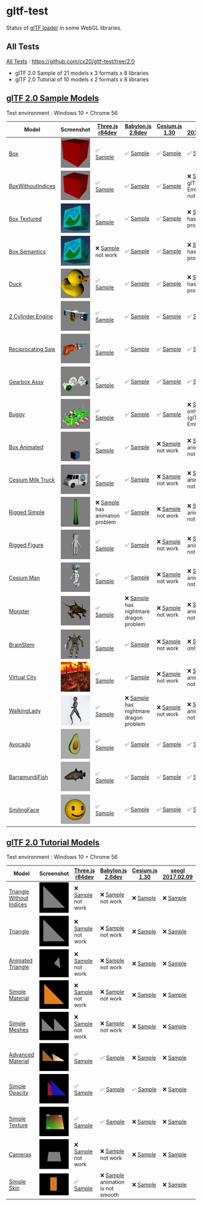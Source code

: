 # gltf-test

Status of [glTF loader](https://github.com/KhronosGroup/glTF#webgl-engines) in some WebGL libraries.

## All Tests

[All Tests]( https://cdn.rawgit.com/cx20/gltf-test/3cc945e263f2cf42e820529871c60a1f65a1d0c5/index.html ) : https://github.com/cx20/gltf-test/tree/2.0
- glTF 2.0 Sample of 21 models x 3 formats x 8 libraries
- glTF 2.0 Tutorial of 10 models x 2 formats x 8 libraries

## [glTF 2.0 Sample Models](https://github.com/lasalvavida/glTF-Sample-Models/tree/2.0/2.0)

Test environment : Windows 10 + Chrome 56

| Model                                              | Screenshot                                                   |[Three.js r84dev](https://github.com/mrdoob/three.js/tree/dev/examples/js/loaders/GLTFLoader.js)                                                                            |[Babylon.js 2.6dev](https://github.com/BabylonJS/Babylon.js/tree/master/loaders/src/glTF)                                                                                                       |[Cesium.js 1.30](https://github.com/AnalyticalGraphicsInc/cesium/)                                                                                             |[xeogl 2017.02.09](https://github.com/xeolabs/xeogl/tree/master/src/models/gltf)                                                                                             |[GLBoost r2dev](https://github.com/emadurandal/GLBoost/blob/master/src/js/middle_level/loader/GLTFLoader.js)                                                                     |[Grimoire.js 2017.01.28](https://github.com/GrimoireGL/grimoirejs-gltf)                                                                                                             |
|----------------------------------------------------|--------------------------------------------------------------|----------------------------------------------------------------------------------------------------------------------------------------------------------------------------|------------------------------------------------------------------------------------------------------------------------------------------------------------------------------------------------|---------------------------------------------------------------------------------------------------------------------------------------------------------------|-----------------------------------------------------------------------------------------------------------------------------------------------------------------------------|---------------------------------------------------------------------------------------------------------------------------------------------------------------------------------|------------------------------------------------------------------------------------------------------------------------------------------------------------------------------------|
|[Box](sampleModels/Box)                             |![](sampleModels/Box/screenshot/screenshot.png)               |:white_check_mark: [Sample](https://cdn.rawgit.com/cx20/gltf-test/3cc945e263f2cf42e820529871c60a1f65a1d0c5/examples/threejs/index.html?model=Box&scale=1)                   |:white_check_mark: [Sample](https://cdn.rawgit.com/cx20/gltf-test/3cc945e263f2cf42e820529871c60a1f65a1d0c5/examples/babylonjs/index.html?model=Box&scale=1)                                     |:white_check_mark: [Sample](https://cdn.rawgit.com/cx20/gltf-test/3cc945e263f2cf42e820529871c60a1f65a1d0c5/examples/cesium/index.html?model=Box)               |:white_check_mark: [Sample](https://cdn.rawgit.com/cx20/gltf-test/3cc945e263f2cf42e820529871c60a1f65a1d0c5/examples/xeogl/index.html?model=Box&scale=1)                      |:white_check_mark: [Sample](https://cdn.rawgit.com/cx20/gltf-test/3cc945e263f2cf42e820529871c60a1f65a1d0c5/examples/glboost/index.html?model=Box&scale=1)                        |:x: [Sample](https://cdn.rawgit.com/cx20/gltf-test/3cc945e263f2cf42e820529871c60a1f65a1d0c5/examples/grimoiregl/index.html?model=Box&scale=1) not work                              |
|[BoxWithoutIndices](sampleModels/BoxWithoutIndices) |![](sampleModels/BoxWithoutIndices/screenshot/screenshot.png) |:white_check_mark: [Sample](https://cdn.rawgit.com/cx20/gltf-test/3cc945e263f2cf42e820529871c60a1f65a1d0c5/examples/threejs/index.html?model=BoxWithoutIndices&scale=1)     |:white_check_mark: [Sample](https://cdn.rawgit.com/cx20/gltf-test/3cc945e263f2cf42e820529871c60a1f65a1d0c5/examples/babylonjs/index.html?model=BoxWithoutIndices&scale=1)                       |:white_check_mark: [Sample](https://cdn.rawgit.com/cx20/gltf-test/3cc945e263f2cf42e820529871c60a1f65a1d0c5/examples/cesium/index.html?model=BoxWithoutIndices) |:x: [Sample](https://cdn.rawgit.com/cx20/gltf-test/3cc945e263f2cf42e820529871c60a1f65a1d0c5/examples/xeogl/index.html?model=BoxWithoutIndices&scale=1) glTF-Embedded not work|:white_check_mark: [Sample](https://cdn.rawgit.com/cx20/gltf-test/3cc945e263f2cf42e820529871c60a1f65a1d0c5/examples/glboost/index.html?model=BoxWithoutIndices&scale=1)          |:x: [Sample](https://cdn.rawgit.com/cx20/gltf-test/3cc945e263f2cf42e820529871c60a1f65a1d0c5/examples/grimoiregl/index.html?model=BoxWithoutIndices&scale=1) not work                |
|[Box Textured](sampleModels/BoxTextured)            |![](sampleModels/BoxTextured/screenshot/screenshot.png)       |:white_check_mark: [Sample](https://cdn.rawgit.com/cx20/gltf-test/3cc945e263f2cf42e820529871c60a1f65a1d0c5/examples/threejs/index.html?model=BoxTextured&scale=1)           |:white_check_mark: [Sample](https://cdn.rawgit.com/cx20/gltf-test/3cc945e263f2cf42e820529871c60a1f65a1d0c5/examples/babylonjs/index.html?model=BoxTextured&scale=1)                             |:white_check_mark: [Sample](https://cdn.rawgit.com/cx20/gltf-test/3cc945e263f2cf42e820529871c60a1f65a1d0c5/examples/cesium/index.html?model=BoxTextured)       |:x: [Sample](https://cdn.rawgit.com/cx20/gltf-test/3cc945e263f2cf42e820529871c60a1f65a1d0c5/examples/xeogl/index.html?model=BoxTextured&scale=1) has texture problem         |:white_check_mark: [Sample](https://cdn.rawgit.com/cx20/gltf-test/3cc945e263f2cf42e820529871c60a1f65a1d0c5/examples/glboost/index.html?model=BoxTextured&scale=1)                |:x: [Sample](https://cdn.rawgit.com/cx20/gltf-test/3cc945e263f2cf42e820529871c60a1f65a1d0c5/examples/grimoiregl/index.html?model=BoxTextured&scale=1) not work                      |
|[Box Semantics](sampleModels/BoxSemantics)          |![](sampleModels/BoxSemantics/screenshot/screenshot.png)      |:x: [Sample](https://cdn.rawgit.com/cx20/gltf-test/3cc945e263f2cf42e820529871c60a1f65a1d0c5/examples/threejs/index.html?model=BoxSemantics&scale=1) not work                |:white_check_mark: [Sample](https://cdn.rawgit.com/cx20/gltf-test/3cc945e263f2cf42e820529871c60a1f65a1d0c5/examples/babylonjs/index.html?model=BoxSemantics&scale=1)                            |:white_check_mark: [Sample](https://cdn.rawgit.com/cx20/gltf-test/3cc945e263f2cf42e820529871c60a1f65a1d0c5/examples/cesium/index.html?model=BoxSemantics)      |:x: [Sample](https://cdn.rawgit.com/cx20/gltf-test/3cc945e263f2cf42e820529871c60a1f65a1d0c5/examples/xeogl/index.html?model=BoxSemantics&scale=1) has texture problem        |:white_check_mark: [Sample](https://cdn.rawgit.com/cx20/gltf-test/3cc945e263f2cf42e820529871c60a1f65a1d0c5/examples/glboost/index.html?model=BoxSemantics&scale=1)               |:x: [Sample](https://cdn.rawgit.com/cx20/gltf-test/3cc945e263f2cf42e820529871c60a1f65a1d0c5/examples/grimoiregl/index.html?model=BoxSemantics&scale=1) not work                     |
|[Duck](sampleModels/Duck)                           |![](sampleModels/Duck/screenshot/screenshot.png)              |:white_check_mark: [Sample](https://cdn.rawgit.com/cx20/gltf-test/3cc945e263f2cf42e820529871c60a1f65a1d0c5/examples/threejs/index.html?model=Duck&scale=1)                  |:white_check_mark: [Sample](https://cdn.rawgit.com/cx20/gltf-test/3cc945e263f2cf42e820529871c60a1f65a1d0c5/examples/babylonjs/index.html?model=Duck&scale=1)                                    |:white_check_mark: [Sample](https://cdn.rawgit.com/cx20/gltf-test/3cc945e263f2cf42e820529871c60a1f65a1d0c5/examples/cesium/index.html?model=Duck)              |:x: [Sample](https://cdn.rawgit.com/cx20/gltf-test/3cc945e263f2cf42e820529871c60a1f65a1d0c5/examples/xeogl/index.html?model=Duck&scale=1) has texture problem                |:white_check_mark: [Sample](https://cdn.rawgit.com/cx20/gltf-test/3cc945e263f2cf42e820529871c60a1f65a1d0c5/examples/glboost/index.html?model=Duck&scale=1)                       |:x: [Sample](https://cdn.rawgit.com/cx20/gltf-test/3cc945e263f2cf42e820529871c60a1f65a1d0c5/examples/grimoiregl/index.html?model=Duck&scale=1) not work                             |
|[2 Cylinder Engine](sampleModels/2CylinderEngine)   |![](sampleModels/2CylinderEngine/screenshot/screenshot.png)   |:white_check_mark: [Sample](https://cdn.rawgit.com/cx20/gltf-test/3cc945e263f2cf42e820529871c60a1f65a1d0c5/examples/threejs/index.html?model=2CylinderEngine&scale=0.005)   |:white_check_mark: [Sample](https://cdn.rawgit.com/cx20/gltf-test/3cc945e263f2cf42e820529871c60a1f65a1d0c5/examples/babylonjs/index.html?model=2CylinderEngine&scale=0.005)                     |:white_check_mark: [Sample](https://cdn.rawgit.com/cx20/gltf-test/3cc945e263f2cf42e820529871c60a1f65a1d0c5/examples/cesium/index.html?model=2CylinderEngine)   |:white_check_mark: [Sample](https://cdn.rawgit.com/cx20/gltf-test/3cc945e263f2cf42e820529871c60a1f65a1d0c5/examples/xeogl/index.html?model=2CylinderEngine&scale=0.005)      |:white_check_mark: [Sample](https://cdn.rawgit.com/cx20/gltf-test/3cc945e263f2cf42e820529871c60a1f65a1d0c5/examples/glboost/index.html?model=2CylinderEngine&scale=0.005)        |:x: [Sample](https://cdn.rawgit.com/cx20/gltf-test/3cc945e263f2cf42e820529871c60a1f65a1d0c5/examples/grimoiregl/index.html?model=2CylinderEngine&scale=0.005) not work              |
|[Reciprocating Saw](sampleModels/ReciprocatingSaw)  |![](sampleModels/ReciprocatingSaw/screenshot/screenshot.png)  |:white_check_mark: [Sample](https://cdn.rawgit.com/cx20/gltf-test/3cc945e263f2cf42e820529871c60a1f65a1d0c5/examples/threejs/index.html?model=ReciprocatingSaw&scale=0.01)   |:white_check_mark: [Sample](https://cdn.rawgit.com/cx20/gltf-test/3cc945e263f2cf42e820529871c60a1f65a1d0c5/examples/babylonjs/index.html?model=ReciprocatingSaw&scale=0.01)                     |:white_check_mark: [Sample](https://cdn.rawgit.com/cx20/gltf-test/3cc945e263f2cf42e820529871c60a1f65a1d0c5/examples/cesium/index.html?model=ReciprocatingSaw)  |:white_check_mark: [Sample](https://cdn.rawgit.com/cx20/gltf-test/3cc945e263f2cf42e820529871c60a1f65a1d0c5/examples/xeogl/index.html?model=ReciprocatingSaw&scale=0.01)      |:white_check_mark: [Sample](https://cdn.rawgit.com/cx20/gltf-test/3cc945e263f2cf42e820529871c60a1f65a1d0c5/examples/glboost/index.html?model=ReciprocatingSaw&scale=0.01)        |:x: [Sample](https://cdn.rawgit.com/cx20/gltf-test/3cc945e263f2cf42e820529871c60a1f65a1d0c5/examples/grimoiregl/index.html?model=ReciprocatingSaw&scale=0.01) not work              |
|[Gearbox Assy](sampleModels/GearboxAssy)            |![](sampleModels/GearboxAssy/screenshot/screenshot.png)       |:white_check_mark: [Sample](https://cdn.rawgit.com/cx20/gltf-test/3cc945e263f2cf42e820529871c60a1f65a1d0c5/examples/threejs/index.html?model=GearboxAssy&scale=1)           |:white_check_mark: [Sample](https://cdn.rawgit.com/cx20/gltf-test/3cc945e263f2cf42e820529871c60a1f65a1d0c5/examples/babylonjs/index.html?model=GearboxAssy&scale=1)                             |:white_check_mark: [Sample](https://cdn.rawgit.com/cx20/gltf-test/3cc945e263f2cf42e820529871c60a1f65a1d0c5/examples/cesium/index.html?model=GearboxAssy)       |:white_check_mark: [Sample](https://cdn.rawgit.com/cx20/gltf-test/3cc945e263f2cf42e820529871c60a1f65a1d0c5/examples/xeogl/index.html?model=GearboxAssy&scale=1)              |:white_check_mark: [Sample](https://cdn.rawgit.com/cx20/gltf-test/3cc945e263f2cf42e820529871c60a1f65a1d0c5/examples/glboost/index.html?model=GearboxAssy&scale=1)                |:x: [Sample](https://cdn.rawgit.com/cx20/gltf-test/3cc945e263f2cf42e820529871c60a1f65a1d0c5/examples/grimoiregl/index.html?model=GearboxAssy&scale=1) not work                      |
|[Buggy](sampleModels/Buggy)                         |![](sampleModels/Buggy/screenshot/screenshot.png)             |:white_check_mark: [Sample](https://cdn.rawgit.com/cx20/gltf-test/3cc945e263f2cf42e820529871c60a1f65a1d0c5/examples/threejs/index.html?model=Buggy&scale=0.02)              |:white_check_mark: [Sample](https://cdn.rawgit.com/cx20/gltf-test/3cc945e263f2cf42e820529871c60a1f65a1d0c5/examples/babylonjs/index.html?model=Buggy&scale=0.02)                                |:white_check_mark: [Sample](https://cdn.rawgit.com/cx20/gltf-test/3cc945e263f2cf42e820529871c60a1f65a1d0c5/examples/cesium/index.html?model=Buggy)             |:x: [Sample](https://cdn.rawgit.com/cx20/gltf-test/3cc945e263f2cf42e820529871c60a1f65a1d0c5/examples/xeogl/index.html?model=Buggy&scale=0.02) only partial (glTF-Embedded)   |:white_check_mark: [Sample](https://cdn.rawgit.com/cx20/gltf-test/3cc945e263f2cf42e820529871c60a1f65a1d0c5/examples/glboost/index.html?model=Buggy&scale=0.02)                   |:x: [Sample](https://cdn.rawgit.com/cx20/gltf-test/3cc945e263f2cf42e820529871c60a1f65a1d0c5/examples/grimoiregl/index.html?model=Buggy&scale=0.02) not work                         |
|[Box Animated](sampleModels/BoxAnimated)            |![](sampleModels/BoxAnimated/screenshot/screenshot.gif)       |:white_check_mark: [Sample](https://cdn.rawgit.com/cx20/gltf-test/3cc945e263f2cf42e820529871c60a1f65a1d0c5/examples/threejs/index.html?model=BoxAnimated&scale=0.5)         |:white_check_mark: [Sample](https://cdn.rawgit.com/cx20/gltf-test/3cc945e263f2cf42e820529871c60a1f65a1d0c5/examples/babylonjs/index.html?model=BoxAnimated&scale=0.5)                           |:x: [Sample](https://cdn.rawgit.com/cx20/gltf-test/3cc945e263f2cf42e820529871c60a1f65a1d0c5/examples/cesium/index.html?model=BoxAnimated) not work             |:x: [Sample](https://cdn.rawgit.com/cx20/gltf-test/3cc945e263f2cf42e820529871c60a1f65a1d0c5/examples/xeogl/index.html?model=BoxAnimated&scale=0.5) animation not support     |:white_check_mark: [Sample](https://cdn.rawgit.com/cx20/gltf-test/3cc945e263f2cf42e820529871c60a1f65a1d0c5/examples/glboost/index.html?model=BoxAnimated&scale=0.5)              |:x: [Sample](https://cdn.rawgit.com/cx20/gltf-test/3cc945e263f2cf42e820529871c60a1f65a1d0c5/examples/grimoiregl/index.html?model=BoxAnimated&scale=0.5) not work                    |
|[Cesium Milk Truck](sampleModels/CesiumMilkTruck)   |![](sampleModels/CesiumMilkTruck/screenshot/screenshot.gif)   |:white_check_mark: [Sample](https://cdn.rawgit.com/cx20/gltf-test/3cc945e263f2cf42e820529871c60a1f65a1d0c5/examples/threejs/index.html?model=CesiumMilkTruck&scale=0.5)     |:white_check_mark: [Sample](https://cdn.rawgit.com/cx20/gltf-test/3cc945e263f2cf42e820529871c60a1f65a1d0c5/examples/babylonjs/index.html?model=CesiumMilkTruck&scale=0.5)                       |:x: [Sample](https://cdn.rawgit.com/cx20/gltf-test/3cc945e263f2cf42e820529871c60a1f65a1d0c5/examples/cesium/index.html?model=CesiumMilkTruck) not work         |:x: [Sample](https://cdn.rawgit.com/cx20/gltf-test/3cc945e263f2cf42e820529871c60a1f65a1d0c5/examples/xeogl/index.html?model=CesiumMilkTruck&scale=0.5) animation not support |:white_check_mark: [Sample](https://cdn.rawgit.com/cx20/gltf-test/3cc945e263f2cf42e820529871c60a1f65a1d0c5/examples/glboost/index.html?model=CesiumMilkTruck&scale=0.5)          |:x: [Sample](https://cdn.rawgit.com/cx20/gltf-test/3cc945e263f2cf42e820529871c60a1f65a1d0c5/examples/grimoiregl/index.html?model=CesiumMilkTruck&scale=0.5) not work                |
|[Rigged Simple](sampleModels/RiggedSimple)          |![](sampleModels/RiggedSimple/screenshot/screenshot.gif)      |:x: [Sample](https://cdn.rawgit.com/cx20/gltf-test/3cc945e263f2cf42e820529871c60a1f65a1d0c5/examples/threejs/index.html?model=RiggedSimple&scale=0.2) has animation problem |:white_check_mark: [Sample](https://cdn.rawgit.com/cx20/gltf-test/3cc945e263f2cf42e820529871c60a1f65a1d0c5/examples/babylonjs/index.html?model=RiggedSimple&scale=0.2)                          |:x: [Sample](https://cdn.rawgit.com/cx20/gltf-test/3cc945e263f2cf42e820529871c60a1f65a1d0c5/examples/cesium/index.html?model=RiggedSimple) not work            |:x: [Sample](https://cdn.rawgit.com/cx20/gltf-test/3cc945e263f2cf42e820529871c60a1f65a1d0c5/examples/xeogl/index.html?model=RiggedSimple&scale=0.2) animation not support    |:white_check_mark: [Sample](https://cdn.rawgit.com/cx20/gltf-test/3cc945e263f2cf42e820529871c60a1f65a1d0c5/examples/glboost/index.html?model=RiggedSimple&scale=0.2)             |:x: [Sample](https://cdn.rawgit.com/cx20/gltf-test/3cc945e263f2cf42e820529871c60a1f65a1d0c5/examples/grimoiregl/index.html?model=RiggedSimple&scale=0.2) not work                   |
|[Rigged Figure](sampleModels/RiggedFigure)          |![](sampleModels/RiggedFigure/screenshot/screenshot.gif)      |:white_check_mark: [Sample](https://cdn.rawgit.com/cx20/gltf-test/3cc945e263f2cf42e820529871c60a1f65a1d0c5/examples/threejs/index.html?model=RiggedFigure&scale=1)          |:white_check_mark: [Sample](https://cdn.rawgit.com/cx20/gltf-test/3cc945e263f2cf42e820529871c60a1f65a1d0c5/examples/babylonjs/index.html?model=RiggedFigure&scale=1)                            |:x: [Sample](https://cdn.rawgit.com/cx20/gltf-test/3cc945e263f2cf42e820529871c60a1f65a1d0c5/examples/cesium/index.html?model=RiggedFigure) not work            |:x: [Sample](https://cdn.rawgit.com/cx20/gltf-test/3cc945e263f2cf42e820529871c60a1f65a1d0c5/examples/xeogl/index.html?model=RiggedFigure&scale=1) animation not support      |:white_check_mark: [Sample](https://cdn.rawgit.com/cx20/gltf-test/3cc945e263f2cf42e820529871c60a1f65a1d0c5/examples/glboost/index.html?model=RiggedFigure&scale=1)               |:x: [Sample](https://cdn.rawgit.com/cx20/gltf-test/3cc945e263f2cf42e820529871c60a1f65a1d0c5/examples/grimoiregl/index.html?model=RiggedFigure&scale=1) not work                     |
|[Cesium Man](sampleModels/CesiumMan)                |![](sampleModels/CesiumMan/screenshot/screenshot.gif)         |:white_check_mark: [Sample](https://cdn.rawgit.com/cx20/gltf-test/3cc945e263f2cf42e820529871c60a1f65a1d0c5/examples/threejs/index.html?model=CesiumMan&scale=1)             |:white_check_mark: [Sample](https://cdn.rawgit.com/cx20/gltf-test/3cc945e263f2cf42e820529871c60a1f65a1d0c5/examples/babylonjs/index.html?model=CesiumMan&scale=1)                               |:x: [Sample](https://cdn.rawgit.com/cx20/gltf-test/3cc945e263f2cf42e820529871c60a1f65a1d0c5/examples/cesium/index.html?model=CesiumMan) not work               |:x: [Sample](https://cdn.rawgit.com/cx20/gltf-test/3cc945e263f2cf42e820529871c60a1f65a1d0c5/examples/xeogl/index.html?model=CesiumMan&scale=1) animation not support         |:white_check_mark: [Sample](https://cdn.rawgit.com/cx20/gltf-test/3cc945e263f2cf42e820529871c60a1f65a1d0c5/examples/glboost/index.html?model=CesiumMan&scale=1)                  |:x: [Sample](https://cdn.rawgit.com/cx20/gltf-test/3cc945e263f2cf42e820529871c60a1f65a1d0c5/examples/grimoiregl/index.html?model=CesiumMan&scale=1) not work                        |
|[Monster](sampleModels/Monster)                     |![](sampleModels/Monster/screenshot/screenshot.gif)           |:white_check_mark: [Sample](https://cdn.rawgit.com/cx20/gltf-test/3cc945e263f2cf42e820529871c60a1f65a1d0c5/examples/threejs/index.html?model=Monster&scale=0.05)            |:x: [Sample](https://cdn.rawgit.com/cx20/gltf-test/3cc945e263f2cf42e820529871c60a1f65a1d0c5/examples/babylonjs/index.html?model=Monster&scale=0.05) has nightmare dragon problem                |:x: [Sample](https://cdn.rawgit.com/cx20/gltf-test/3cc945e263f2cf42e820529871c60a1f65a1d0c5/examples/cesium/index.html?model=Monster) not work                 |:x: [Sample](https://cdn.rawgit.com/cx20/gltf-test/3cc945e263f2cf42e820529871c60a1f65a1d0c5/examples/xeogl/index.html?model=Monster&scale=0.05) animation not support        |:white_check_mark: [Sample](https://cdn.rawgit.com/cx20/gltf-test/3cc945e263f2cf42e820529871c60a1f65a1d0c5/examples/glboost/index.html?model=Monster&scale=0.05)                 |:x: [Sample](https://cdn.rawgit.com/cx20/gltf-test/3cc945e263f2cf42e820529871c60a1f65a1d0c5/examples/grimoiregl/index.html?model=Monster&scale=0.05) not work                       |
|[BrainStem](sampleModels/BrainStem)                 |![](sampleModels/BrainStem/screenshot/screenshot.gif)         |:white_check_mark: [Sample](https://cdn.rawgit.com/cx20/gltf-test/3cc945e263f2cf42e820529871c60a1f65a1d0c5/examples/threejs/index.html?model=BrainStem&scale=1)             |:white_check_mark: [Sample](https://cdn.rawgit.com/cx20/gltf-test/3cc945e263f2cf42e820529871c60a1f65a1d0c5/examples/babylonjs/index.html?model=BrainStem&scale=1)                               |:x: [Sample](https://cdn.rawgit.com/cx20/gltf-test/3cc945e263f2cf42e820529871c60a1f65a1d0c5/examples/cesium/index.html?model=BrainStem) not work               |:x: [Sample](https://cdn.rawgit.com/cx20/gltf-test/3cc945e263f2cf42e820529871c60a1f65a1d0c5/examples/xeogl/index.html?model=BrainStem&scale=1) only partial                  |:white_check_mark: [Sample](https://cdn.rawgit.com/cx20/gltf-test/3cc945e263f2cf42e820529871c60a1f65a1d0c5/examples/glboost/index.html?model=BrainStem&scale=1)                  |:x: [Sample](https://cdn.rawgit.com/cx20/gltf-test/3cc945e263f2cf42e820529871c60a1f65a1d0c5/examples/grimoiregl/index.html?model=BrainStem&scale=1) not work                        |
|[Virtual City](sampleModels/VC)                     |![](sampleModels/VC/screenshot/screenshot.gif)                |:white_check_mark: [Sample](https://cdn.rawgit.com/cx20/gltf-test/3cc945e263f2cf42e820529871c60a1f65a1d0c5/examples/threejs/index.html?model=VC&scale=0.2)                  |:white_check_mark: [Sample](https://cdn.rawgit.com/cx20/gltf-test/3cc945e263f2cf42e820529871c60a1f65a1d0c5/examples/babylonjs/index.html?model=VC&scale=0.2)                                    |:x: [Sample](https://cdn.rawgit.com/cx20/gltf-test/3cc945e263f2cf42e820529871c60a1f65a1d0c5/examples/cesium/index.html?model=VC) not work                      |:x: [Sample](https://cdn.rawgit.com/cx20/gltf-test/3cc945e263f2cf42e820529871c60a1f65a1d0c5/examples/xeogl/index.html?model=VC&scale=0.2) animation not support              |:white_check_mark: [Sample](https://cdn.rawgit.com/cx20/gltf-test/3cc945e263f2cf42e820529871c60a1f65a1d0c5/examples/glboost/index.html?model=VC&scale=0.2)                       |:x: [Sample](https://cdn.rawgit.com/cx20/gltf-test/3cc945e263f2cf42e820529871c60a1f65a1d0c5/examples/grimoiregl/index.html?model=VC&scale=0.2) not work                             |
|[WalkingLady](sampleModels/WalkingLady)             |![](sampleModels/WalkingLady/screenshot/screenshot.gif)       |:white_check_mark: [Sample](https://cdn.rawgit.com/cx20/gltf-test/3cc945e263f2cf42e820529871c60a1f65a1d0c5/examples/threejs/index.html?model=WalkingLady&scale=1)           |:x: [Sample](https://cdn.rawgit.com/cx20/gltf-test/3cc945e263f2cf42e820529871c60a1f65a1d0c5/examples/babylonjs/index.html?model=WalkingLady&scale=1) has nightmare dragon problem               |:x: [Sample](https://cdn.rawgit.com/cx20/gltf-test/3cc945e263f2cf42e820529871c60a1f65a1d0c5/examples/cesium/index.html?model=WalkingLady) not work             |:x: [Sample](https://cdn.rawgit.com/cx20/gltf-test/3cc945e263f2cf42e820529871c60a1f65a1d0c5/examples/xeogl/index.html?model=WalkingLady&scale=1) animation not support       |:white_check_mark: [Sample](https://cdn.rawgit.com/cx20/gltf-test/3cc945e263f2cf42e820529871c60a1f65a1d0c5/examples/glboost/index.html?model=WalkingLady&scale=1)                |:x: [Sample](https://cdn.rawgit.com/cx20/gltf-test/3cc945e263f2cf42e820529871c60a1f65a1d0c5/examples/grimoiregl/index.html?model=WalkingLady&scale=1) not work                      |
|[Avocado](sampleModels/Avocado)                     |![](sampleModels/Avocado/screenshot/screenshot.png)           |:white_check_mark: [Sample](https://cdn.rawgit.com/cx20/gltf-test/3cc945e263f2cf42e820529871c60a1f65a1d0c5/examples/threejs/index.html?model=Avocado&scale=0.5)             |:white_check_mark: [Sample](https://cdn.rawgit.com/cx20/gltf-test/3cc945e263f2cf42e820529871c60a1f65a1d0c5/examples/babylonjs/index.html?model=Avocado&scale=0.5)                               |:white_check_mark: [Sample](https://cdn.rawgit.com/cx20/gltf-test/3cc945e263f2cf42e820529871c60a1f65a1d0c5/examples/cesium/index.html?model=Avocado)           |:white_check_mark: [Sample](https://cdn.rawgit.com/cx20/gltf-test/3cc945e263f2cf42e820529871c60a1f65a1d0c5/examples/xeogl/index.html?model=Avocado&scale=0.5)                |:white_check_mark: [Sample](https://cdn.rawgit.com/cx20/gltf-test/3cc945e263f2cf42e820529871c60a1f65a1d0c5/examples/glboost/index.html?model=Avocado&scale=0.5)                  |:white_check_mark: [Sample](https://cdn.rawgit.com/cx20/gltf-test/3cc945e263f2cf42e820529871c60a1f65a1d0c5/examples/grimoiregl/index.html?model=Avocado&scale=0.5)                  |
|[BarramundiFish](sampleModels/BarramundiFish)       |![](sampleModels/BarramundiFish/screenshot/screenshot.png)    |:white_check_mark: [Sample](https://cdn.rawgit.com/cx20/gltf-test/3cc945e263f2cf42e820529871c60a1f65a1d0c5/examples/threejs/index.html?model=BarramundiFish&scale=0.05)     |:white_check_mark: [Sample](https://cdn.rawgit.com/cx20/gltf-test/3cc945e263f2cf42e820529871c60a1f65a1d0c5/examples/babylonjs/index.html?model=BarramundiFish&scale=0.05)                       |:white_check_mark: [Sample](https://cdn.rawgit.com/cx20/gltf-test/3cc945e263f2cf42e820529871c60a1f65a1d0c5/examples/cesium/index.html?model=BarramundiFish)    |:white_check_mark: [Sample](https://cdn.rawgit.com/cx20/gltf-test/3cc945e263f2cf42e820529871c60a1f65a1d0c5/examples/xeogl/index.html?model=BarramundiFish&scale=0.05)        |:white_check_mark: [Sample](https://cdn.rawgit.com/cx20/gltf-test/3cc945e263f2cf42e820529871c60a1f65a1d0c5/examples/glboost/index.html?model=BarramundiFish&scale=0.05)          |:white_check_mark: [Sample](https://cdn.rawgit.com/cx20/gltf-test/3cc945e263f2cf42e820529871c60a1f65a1d0c5/examples/grimoiregl/index.html?model=BarramundiFish&scale=0.05)          |
|[SmilingFace](sampleModels/SmilingFace)             |![](sampleModels/SmilingFace/screenshot/screenshot.png)       |:white_check_mark: [Sample](https://cdn.rawgit.com/cx20/gltf-test/3cc945e263f2cf42e820529871c60a1f65a1d0c5/examples/threejs/index.html?model=SmilingFace&scale=1.0)         |:white_check_mark: [Sample](https://cdn.rawgit.com/cx20/gltf-test/3cc945e263f2cf42e820529871c60a1f65a1d0c5/examples/babylonjs/index.html?model=SmilingFace&scale=1.0)                           |:white_check_mark: [Sample](https://cdn.rawgit.com/cx20/gltf-test/3cc945e263f2cf42e820529871c60a1f65a1d0c5/examples/cesium/index.html?model=SmilingFace)       |:white_check_mark: [Sample](https://cdn.rawgit.com/cx20/gltf-test/3cc945e263f2cf42e820529871c60a1f65a1d0c5/examples/xeogl/index.html?model=SmilingFace&scale=1.0)            |:white_check_mark: [Sample](https://cdn.rawgit.com/cx20/gltf-test/3cc945e263f2cf42e820529871c60a1f65a1d0c5/examples/glboost/index.html?model=SmilingFace&scale=1.0)              |:white_check_mark: [Sample](https://cdn.rawgit.com/cx20/gltf-test/3cc945e263f2cf42e820529871c60a1f65a1d0c5/examples/grimoiregl/index.html?model=SmilingFace&scale=1.0)              |

## [glTF 2.0 Tutorial Models](https://github.com/javagl/gltfTutorialModels/tree/2.0)

Test environment : Windows 10 + Chrome 56

|Model                                                              |Screenshot                                                          |[Three.js r84dev](https://github.com/mrdoob/three.js/tree/dev/examples/js/loaders/GLTFLoader.js)                                                                                                              |[Babylon.js 2.6dev](https://github.com/BabylonJS/Babylon.js/tree/master/loaders/src/glTF)                                                                                                                             |[Cesium.js 1.30](https://github.com/AnalyticalGraphicsInc/cesium/)                                                                                                                                      |[xeogl 2017.02.09](https://github.com/xeolabs/xeogl/tree/master/src/models/gltf)                                                                                                             |[GLBoost r2dev](https://github.com/emadurandal/GLBoost/blob/master/src/js/middle_level/loader/GLTFLoader.js)                                                                                                  |[Grimoire.js 2017.01.28](https://github.com/GrimoireGL/grimoirejs-gltf)                                                                                                                           |
|-------------------------------------------------------------------|--------------------------------------------------------------------|--------------------------------------------------------------------------------------------------------------------------------------------------------------------------------------------------------------|----------------------------------------------------------------------------------------------------------------------------------------------------------------------------------------------------------------------|--------------------------------------------------------------------------------------------------------------------------------------------------------------------------------------------------------|---------------------------------------------------------------------------------------------------------------------------------------------------------------------------------------------|--------------------------------------------------------------------------------------------------------------------------------------------------------------------------------------------------------------|--------------------------------------------------------------------------------------------------------------------------------------------------------------------------------------------------|
|[Triangle Without Indices](tutorialModels/TriangleWithoutIndices)  |![](tutorialModels/TriangleWithoutIndices/screenshot/screenshot.png)|:x: [Sample](https://cdn.rawgit.com/cx20/gltf-test/3cc945e263f2cf42e820529871c60a1f65a1d0c5/examples/threejs/index.html?category=tutorialModels&model=TriangleWithoutIndices&scale=1&type=glTF) not work      |:x: [Sample](https://cdn.rawgit.com/cx20/gltf-test/3cc945e263f2cf42e820529871c60a1f65a1d0c5/examples/babylonjs/index.html?category=tutorialModels&model=TriangleWithoutIndices&scale=1&type=glTF) not work            |:x: [Sample](https://cdn.rawgit.com/cx20/gltf-test/3cc945e263f2cf42e820529871c60a1f65a1d0c5/examples/cesium/index.html?category=tutorialModels&model=TriangleWithoutIndices&scale=1&type=glTF)          |:x: [Sample](https://cdn.rawgit.com/cx20/gltf-test/3cc945e263f2cf42e820529871c60a1f65a1d0c5/examples/xeogl/index.html?category=tutorialModels&model=TriangleWithoutIndices&scale=1&type=glTF)|:x: [Sample](https://cdn.rawgit.com/cx20/gltf-test/3cc945e263f2cf42e820529871c60a1f65a1d0c5/examples/glboost/index.html?category=tutorialModels&model=TriangleWithoutIndices&scale=1&type=glTF) not work      |:x: [Sample](https://cdn.rawgit.com/cx20/gltf-test/3cc945e263f2cf42e820529871c60a1f65a1d0c5/examples/grimoiregl/index.html?category=tutorialModels&model=TriangleWithoutIndices&scale=1&type=glTF)|
|[Triangle](tutorialModels/Triangle)                                |![](tutorialModels/Triangle/screenshot/screenshot.png)              |:x: [Sample](https://cdn.rawgit.com/cx20/gltf-test/3cc945e263f2cf42e820529871c60a1f65a1d0c5/examples/threejs/index.html?category=tutorialModels&model=Triangle&scale=1&type=glTF) not work                    |:x: [Sample](https://cdn.rawgit.com/cx20/gltf-test/3cc945e263f2cf42e820529871c60a1f65a1d0c5/examples/babylonjs/index.html?category=tutorialModels&model=Triangle&scale=1&type=glTF) not work                          |:x: [Sample](https://cdn.rawgit.com/cx20/gltf-test/3cc945e263f2cf42e820529871c60a1f65a1d0c5/examples/cesium/index.html?category=tutorialModels&model=Triangle&scale=1&type=glTF)                        |:x: [Sample](https://cdn.rawgit.com/cx20/gltf-test/3cc945e263f2cf42e820529871c60a1f65a1d0c5/examples/xeogl/index.html?category=tutorialModels&model=Triangle&scale=1&type=glTF)              |:x: [Sample](https://cdn.rawgit.com/cx20/gltf-test/3cc945e263f2cf42e820529871c60a1f65a1d0c5/examples/glboost/index.html?category=tutorialModels&model=Triangle&scale=1&type=glTF) not work                    |:x: [Sample](https://cdn.rawgit.com/cx20/gltf-test/3cc945e263f2cf42e820529871c60a1f65a1d0c5/examples/grimoiregl/index.html?category=tutorialModels&model=Triangle&scale=1&type=glTF)              |
|[Animated Triangle](tutorialModels/AnimatedTriangle)               |![](tutorialModels/AnimatedTriangle/screenshot/screenshot.gif)      |:x: [Sample](https://cdn.rawgit.com/cx20/gltf-test/3cc945e263f2cf42e820529871c60a1f65a1d0c5/examples/threejs/index.html?category=tutorialModels&model=AnimatedTriangle&scale=1&type=glTF) not work            |:x: [Sample](https://cdn.rawgit.com/cx20/gltf-test/3cc945e263f2cf42e820529871c60a1f65a1d0c5/examples/babylonjs/index.html?category=tutorialModels&model=AnimatedTriangle&scale=1&type=glTF) not work                  |:x: [Sample](https://cdn.rawgit.com/cx20/gltf-test/3cc945e263f2cf42e820529871c60a1f65a1d0c5/examples/cesium/index.html?category=tutorialModels&model=AnimatedTriangle&scale=1&type=glTF)                |:x: [Sample](https://cdn.rawgit.com/cx20/gltf-test/3cc945e263f2cf42e820529871c60a1f65a1d0c5/examples/xeogl/index.html?category=tutorialModels&model=AnimatedTriangle&scale=1&type=glTF)      |:x: [Sample](https://cdn.rawgit.com/cx20/gltf-test/3cc945e263f2cf42e820529871c60a1f65a1d0c5/examples/glboost/index.html?category=tutorialModels&model=AnimatedTriangle&scale=1&type=glTF) not work            |:x: [Sample](https://cdn.rawgit.com/cx20/gltf-test/3cc945e263f2cf42e820529871c60a1f65a1d0c5/examples/grimoiregl/index.html?category=tutorialModels&model=AnimatedTriangle&scale=1&type=glTF)      |
|[Simple Material](tutorialModels/SimpleMaterial)                   |![](tutorialModels/SimpleMaterial/screenshot/screenshot.png)        |:x: [Sample](https://cdn.rawgit.com/cx20/gltf-test/3cc945e263f2cf42e820529871c60a1f65a1d0c5/examples/threejs/index.html?category=tutorialModels&model=SimpleMaterial&scale=1&type=glTF) not work              |:x: [Sample](https://cdn.rawgit.com/cx20/gltf-test/3cc945e263f2cf42e820529871c60a1f65a1d0c5/examples/babylonjs/index.html?category=tutorialModels&model=SimpleMaterial&scale=1&type=glTF) not work                    |:x: [Sample](https://cdn.rawgit.com/cx20/gltf-test/3cc945e263f2cf42e820529871c60a1f65a1d0c5/examples/cesium/index.html?category=tutorialModels&model=SimpleMaterial&scale=1&type=glTF)                  |:x: [Sample](https://cdn.rawgit.com/cx20/gltf-test/3cc945e263f2cf42e820529871c60a1f65a1d0c5/examples/xeogl/index.html?category=tutorialModels&model=SimpleMaterial&scale=1&type=glTF)        |:x: [Sample](https://cdn.rawgit.com/cx20/gltf-test/3cc945e263f2cf42e820529871c60a1f65a1d0c5/examples/glboost/index.html?category=tutorialModels&model=SimpleMaterial&scale=1&type=glTF) not work              |:x: [Sample](https://cdn.rawgit.com/cx20/gltf-test/3cc945e263f2cf42e820529871c60a1f65a1d0c5/examples/grimoiregl/index.html?category=tutorialModels&model=SimpleMaterial&scale=1&type=glTF)        |
|[Simple Meshes](tutorialModels/SimpleMeshes)                       |![](tutorialModels/SimpleMeshes/screenshot/screenshot.png)          |:x: [Sample](https://cdn.rawgit.com/cx20/gltf-test/3cc945e263f2cf42e820529871c60a1f65a1d0c5/examples/threejs/index.html?category=tutorialModels&model=SimpleMeshes&scale=1&type=glTF) not work                |:x: [Sample](https://cdn.rawgit.com/cx20/gltf-test/3cc945e263f2cf42e820529871c60a1f65a1d0c5/examples/babylonjs/index.html?category=tutorialModels&model=SimpleMeshes&scale=1&type=glTF) not work                      |:x: [Sample](https://cdn.rawgit.com/cx20/gltf-test/3cc945e263f2cf42e820529871c60a1f65a1d0c5/examples/cesium/index.html?category=tutorialModels&model=SimpleMeshes&scale=1&type=glTF)                    |:x: [Sample](https://cdn.rawgit.com/cx20/gltf-test/3cc945e263f2cf42e820529871c60a1f65a1d0c5/examples/xeogl/index.html?category=tutorialModels&model=SimpleMeshes&scale=1&type=glTF)          |:x: [Sample](https://cdn.rawgit.com/cx20/gltf-test/3cc945e263f2cf42e820529871c60a1f65a1d0c5/examples/glboost/index.html?category=tutorialModels&model=SimpleMeshes&scale=1&type=glTF) not work                |:x: [Sample](https://cdn.rawgit.com/cx20/gltf-test/3cc945e263f2cf42e820529871c60a1f65a1d0c5/examples/grimoiregl/index.html?category=tutorialModels&model=SimpleMeshes&scale=1&type=glTF)          |
|[Advanced Material](tutorialModels/AdvancedMaterial)               |![](tutorialModels/AdvancedMaterial/screenshot/screenshot.png)      |:white_check_mark: [Sample](https://cdn.rawgit.com/cx20/gltf-test/3cc945e263f2cf42e820529871c60a1f65a1d0c5/examples/threejs/index.html?category=tutorialModels&model=AdvancedMaterial&scale=1&type=glTF)      |:white_check_mark: [Sample](https://cdn.rawgit.com/cx20/gltf-test/3cc945e263f2cf42e820529871c60a1f65a1d0c5/examples/babylonjs/index.html?category=tutorialModels&model=AdvancedMaterial&scale=1&type=glTF)            |:x: [Sample](https://cdn.rawgit.com/cx20/gltf-test/3cc945e263f2cf42e820529871c60a1f65a1d0c5/examples/cesium/index.html?category=tutorialModels&model=AdvancedMaterial&scale=1&type=glTF)                |:x: [Sample](https://cdn.rawgit.com/cx20/gltf-test/3cc945e263f2cf42e820529871c60a1f65a1d0c5/examples/xeogl/index.html?category=tutorialModels&model=AdvancedMaterial&scale=1&type=glTF)      |:white_check_mark: [Sample](https://cdn.rawgit.com/cx20/gltf-test/3cc945e263f2cf42e820529871c60a1f65a1d0c5/examples/glboost/index.html?category=tutorialModels&model=AdvancedMaterial&scale=1&type=glTF)      |:x: [Sample](https://cdn.rawgit.com/cx20/gltf-test/3cc945e263f2cf42e820529871c60a1f65a1d0c5/examples/grimoiregl/index.html?category=tutorialModels&model=AdvancedMaterial&scale=1&type=glTF)      |
|[Simple Opacity](tutorialModels/SimpleOpacity)                     |![](tutorialModels/SimpleOpacity/screenshot/screenshot.png)         |:white_check_mark: [Sample](https://cdn.rawgit.com/cx20/gltf-test/3cc945e263f2cf42e820529871c60a1f65a1d0c5/examples/threejs/index.html?category=tutorialModels&model=SimpleOpacity&scale=1&type=glTF)         |:white_check_mark: [Sample](https://cdn.rawgit.com/cx20/gltf-test/3cc945e263f2cf42e820529871c60a1f65a1d0c5/examples/babylonjs/index.html?category=tutorialModels&model=SimpleOpacity&scale=1&type=glTF)               |:white_check_mark: [Sample](https://cdn.rawgit.com/cx20/gltf-test/3cc945e263f2cf42e820529871c60a1f65a1d0c5/examples/cesium/index.html?category=tutorialModels&model=SimpleOpacity&scale=1&type=glTF)    |:x: [Sample](https://cdn.rawgit.com/cx20/gltf-test/3cc945e263f2cf42e820529871c60a1f65a1d0c5/examples/xeogl/index.html?category=tutorialModels&model=SimpleOpacity&scale=1&type=glTF)         |:white_check_mark: [Sample](https://cdn.rawgit.com/cx20/gltf-test/3cc945e263f2cf42e820529871c60a1f65a1d0c5/examples/glboost/index.html?category=tutorialModels&model=SimpleOpacity&scale=1&type=glTF)         |:x: [Sample](https://cdn.rawgit.com/cx20/gltf-test/3cc945e263f2cf42e820529871c60a1f65a1d0c5/examples/grimoiregl/index.html?category=tutorialModels&model=SimpleOpacity&scale=1&type=glTF)         |
|[Simple Texture](tutorialModels/SimpleTexture)                     |![](tutorialModels/SimpleTexture/screenshot/screenshot.png)         |:white_check_mark: [Sample](https://cdn.rawgit.com/cx20/gltf-test/3cc945e263f2cf42e820529871c60a1f65a1d0c5/examples/threejs/index.html?category=tutorialModels&model=SimpleTexture&scale=1&type=glTF)         |:white_check_mark: [Sample](https://cdn.rawgit.com/cx20/gltf-test/3cc945e263f2cf42e820529871c60a1f65a1d0c5/examples/babylonjs/index.html?category=tutorialModels&model=SimpleTexture&scale=1&type=glTF)               |:x: [Sample](https://cdn.rawgit.com/cx20/gltf-test/3cc945e263f2cf42e820529871c60a1f65a1d0c5/examples/cesium/index.html?category=tutorialModels&model=SimpleTexture&scale=1&type=glTF)                   |:x: [Sample](https://cdn.rawgit.com/cx20/gltf-test/3cc945e263f2cf42e820529871c60a1f65a1d0c5/examples/xeogl/index.html?category=tutorialModels&model=SimpleTexture&scale=1&type=glTF)         |:white_check_mark: [Sample](https://cdn.rawgit.com/cx20/gltf-test/3cc945e263f2cf42e820529871c60a1f65a1d0c5/examples/glboost/index.html?category=tutorialModels&model=SimpleTexture&scale=1&type=glTF)         |:x: [Sample](https://cdn.rawgit.com/cx20/gltf-test/3cc945e263f2cf42e820529871c60a1f65a1d0c5/examples/grimoiregl/index.html?category=tutorialModels&model=SimpleTexture&scale=1&type=glTF)         |
|[Cameras](tutorialModels/Cameras)                                  |![](tutorialModels/Cameras/screenshot/screenshot.png)               |:x: [Sample](https://cdn.rawgit.com/cx20/gltf-test/3cc945e263f2cf42e820529871c60a1f65a1d0c5/examples/threejs/index.html?category=tutorialModels&model=Cameras&scale=1&type=glTF) not work                     |:x: [Sample](https://cdn.rawgit.com/cx20/gltf-test/3cc945e263f2cf42e820529871c60a1f65a1d0c5/examples/babylonjs/index.html?category=tutorialModels&model=Cameras&scale=1&type=glTF) not work                           |:x: [Sample](https://cdn.rawgit.com/cx20/gltf-test/3cc945e263f2cf42e820529871c60a1f65a1d0c5/examples/cesium/index.html?category=tutorialModels&model=Cameras&scale=1&type=glTF)                         |:x: [Sample](https://cdn.rawgit.com/cx20/gltf-test/3cc945e263f2cf42e820529871c60a1f65a1d0c5/examples/xeogl/index.html?category=tutorialModels&model=Cameras&scale=1&type=glTF)               |:x: [Sample](https://cdn.rawgit.com/cx20/gltf-test/3cc945e263f2cf42e820529871c60a1f65a1d0c5/examples/glboost/index.html?category=tutorialModels&model=Cameras&scale=1&type=glTF) not work                     |:x: [Sample](https://cdn.rawgit.com/cx20/gltf-test/3cc945e263f2cf42e820529871c60a1f65a1d0c5/examples/grimoiregl/index.html?category=tutorialModels&model=Cameras&scale=1&type=glTF)               |
|[Simple Skin](tutorialModels/SimpleSkin)                           |![](tutorialModels/SimpleSkin/screenshot/screenshot.gif)            |:white_check_mark: [Sample](https://cdn.rawgit.com/cx20/gltf-test/3cc945e263f2cf42e820529871c60a1f65a1d0c5/examples/threejs/index.html?category=tutorialModels&model=SimpleSkin&scale=1&type=glTF)            |:x: [Sample](https://cdn.rawgit.com/cx20/gltf-test/3cc945e263f2cf42e820529871c60a1f65a1d0c5/examples/babylonjs/index.html?category=tutorialModels&model=SimpleSkin&scale=1&type=glTF) animation is not smooth         |:x: [Sample](https://cdn.rawgit.com/cx20/gltf-test/3cc945e263f2cf42e820529871c60a1f65a1d0c5/examples/cesium/index.html?category=tutorialModels&model=SimpleSkin&scale=1&type=glTF)                      |:x: [Sample](https://cdn.rawgit.com/cx20/gltf-test/3cc945e263f2cf42e820529871c60a1f65a1d0c5/examples/xeogl/index.html?category=tutorialModels&model=SimpleSkin&scale=1&type=glTF)            |:white_check_mark: [Sample](https://cdn.rawgit.com/cx20/gltf-test/3cc945e263f2cf42e820529871c60a1f65a1d0c5/examples/glboost/index.html?category=tutorialModels&model=SimpleSkin&scale=1&type=glTF)            |:x: [Sample](https://cdn.rawgit.com/cx20/gltf-test/3cc945e263f2cf42e820529871c60a1f65a1d0c5/examples/grimoiregl/index.html?category=tutorialModels&model=SimpleSkin&scale=1&type=glTF)            |

